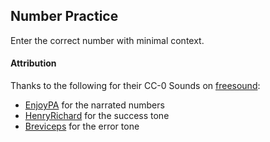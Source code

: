 ## Number Practice

Enter the correct number with minimal context.

#### Attribution

Thanks to the following for their CC-0 Sounds on [freesound](https://www.freesound.org):
- [EnjoyPA](https://freesound.org/people/EnjoyPA/) for the narrated numbers
- [HenryRichard](https://freesound.org/people/HenryRichard/) for the success tone
- [Breviceps](https://freesound.org/people/Breviceps/) for the error tone
